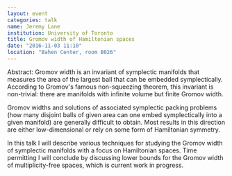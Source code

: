 ```yaml
---
layout: event
categories: talk
name: Jeremy Lane
institution: University of Toronto
title: Gromov width of Hamiltonian spaces
date: "2016-11-03 11:10"
location: "Bahen Center, room B026"
---
```

Abstract: Gromov width is an invariant of symplectic manifolds that measures the area of the largest ball that can be embedded symplectically. According to Gromov's famous non-squeezing theorem, this invariant is non-trivial: there are manifolds with infinite volume but finite Gromov width.

Gromov widths and solutions of associated symplectic packing problems (how many disjoint balls of given area can one embed symplectically into a given manifold) are generally difficult to obtain. Most results in this direction are either low-dimensional or rely on some form of Hamiltonian symmetry.

In this talk I will describe various techniques for studying the Gromov width of symplectic manifolds with a focus on Hamiltonian spaces. Time permitting I will conclude by discussing lower bounds for the Gromov width of multiplicity-free spaces, which is current work in progress.
